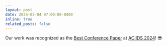 ```yaml
---
layout: post
date: 2024-05-04 07:00:00-0400
inline: true
related_posts: false
---
```


Our work was recognized as the [Best Conference Paper](../assets/pdf/aciids-2024-diploma.pdf) at [ACIIDS 2024](https://aciids.pwr.edu.pl/2024/)! :sunglasses:
